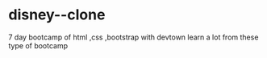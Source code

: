 # disney--clone
7 day bootcamp of html ,css ,bootstrap with devtown
learn a lot from these type of bootcamp 
